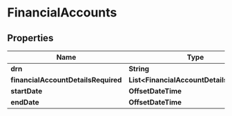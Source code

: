 

# FinancialAccounts


## Properties

Name | Type | Description | Notes
------------ | ------------- | ------------- | -------------
**drn** | **String** |  |  [optional]
**financialAccountDetailsRequired** | **List&lt;FinancialAccountDetailsRequired&gt;** |  |  [optional]
**startDate** | **OffsetDateTime** |  |  [optional]
**endDate** | **OffsetDateTime** |  |  [optional]



